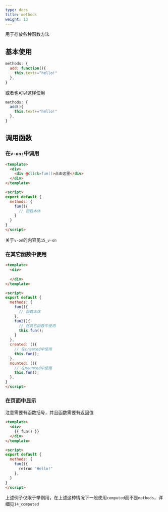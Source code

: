 ```yaml
---
type: docs
title: methods
weight: 13
---
```



用于存放各种函数方法

## 基本使用

```js
methods: {
  add: function(){
    this.text+="hello!"
  },
}
```

或者也可以这样使用

```js
methods: {
  add(){
    this.text+="hello!"
  },
}
```

## 调用函数

### 在`v-on:`中调用

```html
<template>
  <div>
    <div @click=fun()>点击这里</div>
  </div>
</template>

<script>
export default {
  methods: {
    fun(){
      // 函数本体
    }
  }
}
</script>
```
关于`v-on`的内容见`15_v-on`

### 在其它函数中使用

```html
<template>
  <div>
    
  </div>
</template>

<script>
export default {
  methods: {
    fun(){
      // 函数本体
    },
    fun2(){
      // 在其它函数中使用
      this.fun();
    }
  },
  created: (){
    // 在created中使用
    this.fun();
  },
  mounted: (){
    // 在mounted中使用
    this.fun();
  },
}
</script>
```

### 在页面中显示

注意需要有函数括号，并且函数需要有返回值

```html
<template>
  <div>
    {{ fun() }}
  </div>
</template>

<script>
export default {
  methods: {
    fun(){
      retrun "Hello!"
    },
  }
}
</script>
```
上述例子仅限于举例用，在上述这种情况下一般使用`computed`而不是`methods`，详细见`14_computed`